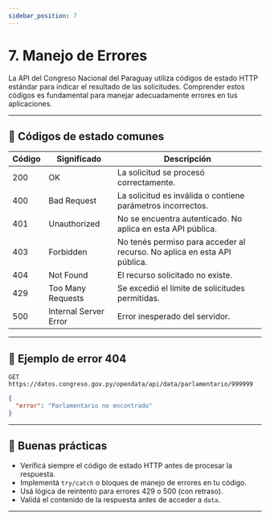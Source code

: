 ```yaml
---
sidebar_position: 7
---
```


# 7. Manejo de Errores

La API del Congreso Nacional del Paraguay utiliza códigos de estado HTTP estándar para indicar el resultado de las solicitudes. Comprender estos códigos es fundamental para manejar adecuadamente errores en tus aplicaciones.

---

## 🚨 Códigos de estado comunes

| Código | Significado              | Descripción                                                              |
|--------|--------------------------|--------------------------------------------------------------------------|
| 200    | OK                       | La solicitud se procesó correctamente.                                   |
| 400    | Bad Request              | La solicitud es inválida o contiene parámetros incorrectos.              |
| 401    | Unauthorized             | No se encuentra autenticado. No aplica en esta API pública.             |
| 403    | Forbidden                | No tenés permiso para acceder al recurso. No aplica en esta API pública.|
| 404    | Not Found                | El recurso solicitado no existe.                                         |
| 429    | Too Many Requests        | Se excedió el límite de solicitudes permitidas.                          |
| 500    | Internal Server Error    | Error inesperado del servidor.                                           |

---

## 🧪 Ejemplo de error 404

```
GET https://datos.congreso.gov.py/opendata/api/data/parlamentario/999999
```

```json
{
  "error": "Parlamentario no encontrado"
}
```

---

## 🧰 Buenas prácticas

- Verificá siempre el código de estado HTTP antes de procesar la respuesta.
- Implementá `try/catch` o bloques de manejo de errores en tu código.
- Usá lógica de reintento para errores 429 o 500 (con retraso).
- Validá el contenido de la respuesta antes de acceder a `data`.

---
